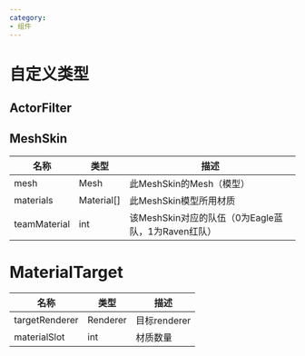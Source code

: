 ```yaml
---
category: 
- 组件
---
```

# 自定义类型

## ActorFilter

## MeshSkin
| 名称 | 类型 | 描述 |
| ----------- | ----------- | ----------- |
| mesh | Mesh | 此MeshSkin的Mesh（模型） |  
| materials | Material[] | 此MeshSkin模型所用材质 |  
| teamMaterial  | int | 该MeshSkin对应的队伍（0为Eagle蓝队，1为Raven红队） |  

# MaterialTarget
| 名称 | 类型 | 描述 |
| ----------- | ----------- | ----------- |
| targetRenderer | Renderer | 目标renderer |  
| materialSlot | int | 材质数量 |  
